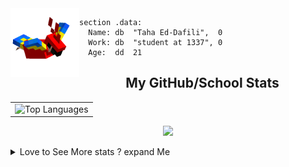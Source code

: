 <img src="parrot_fly_flipped.gif" align="left" height="110">


```assembly
section .data:
  Name: db  "Taha Ed-Dafili",  0
  Work: db  "student at 1337", 0
  Age:  dd  21
```


<div align="center">
  <h2>My GitHub/School Stats</h2>
</div>
<table align="center">
  <tr>
    <td align="center"><img width="450" src="https://github-readme-stats.vercel.app/api/top-langs/?username=0rayn&layout=compact&theme=github_dark&hide=html,makefile,css&exclude_repo=Yona2.0,Nand2Tetris&hide_border=true&langs_count=6" alt="Top Languages" /></td>
<!--     <td align="center"><img src="https://github-readme-streak-stats.herokuapp.com?user=0rayn&theme=github-dark-blue&hide_border=true&border_radius=5" alt="GitHub Streak" /></td>
  </tr> -->
</table>
 <p align="center">
  <a href="https://github.com/0rayn">
    <img src="https://komarev.com/ghpvc/?username=0rayn&color=blue&style=flat)" />
  </a>
</p>
<details>
    <summary>Love to See More stats ? expand Me </summary>
<p align="center">
  <a href="https://github.com/0rayn">
    <img src="http://github-profile-summary-cards.vercel.app/api/cards/profile-details?username=0rayn&theme=transparent" />
  </a>
  <a href="https://github.com/0rayn">
    <img src="https://github-readme-stats.vercel.app/api?username=0rayn&show_icons=true&theme=transparent&hide_border=true">
  </a>
<!--   <a href="https://github.com/0rayn">
    <img src="http://github-profile-summary-cards.vercel.app/api/cards/stats?username=0rayn&theme=transparent" />
  </a> -->
</p>
</details>
